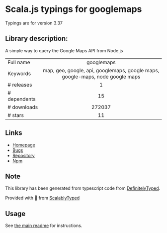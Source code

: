 
# Scala.js typings for googlemaps

Typings are for version 3.37

## Library description:
A simple way to query the Google Maps API from Node.js

|                    |                 |
| ------------------ | :-------------: |
| Full name          | googlemaps |
| Keywords           | map, geo, google, api, googlemaps, google maps, google-maps, node google maps |
| # releases         | 1 |
| # dependents       | 15 |
| # downloads        | 272037 |
| # stars            | 11 |

## Links
- [Homepage](https://github.com/moshen/node-googlemaps#readme)
- [Bugs](https://github.com/moshen/node-googlemaps/issues)
- [Repository](https://github.com/moshen/node-googlemaps)
- [Npm](https://www.npmjs.com/package/googlemaps)
    


## Note
This library has been generated from typescript code from [DefinitelyTyped](https://definitelytyped.org).

Provided with :purple_heart: from [ScalablyTyped](https://github.com/oyvindberg/ScalablyTyped)

## Usage
See [the main readme](../../readme.md) for instructions.


